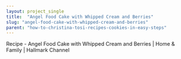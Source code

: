 ```yaml
---
layout: project_single
title:  "Angel Food Cake with Whipped Cream and Berries"
slug: "angel-food-cake-with-whipped-cream-and-berries"
parent: "how-to-christina-tosi-recipes-cookies-in-easy-steps"
---
```

Recipe - Angel Food Cake with Whipped Cream and Berries | Home & Family | Hallmark Channel